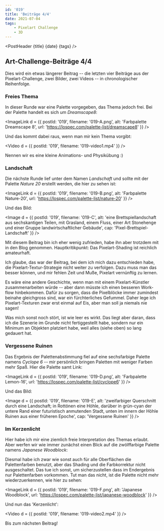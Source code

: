 ```yaml
---
id: '019'
title: 'Beiträge 4/4'
date: 2021-07-04
tags:
    - Pixelart Challenge
    - 3D
---
```




<script>
    import Image from '$lib/Image.svelte'
    import ImageLink from '$lib/ImageLink.svelte'
    import Video from '$lib/Video.svelte'
	import PostHeader from '$lib/PostHeader.svelte'
</script>



<PostHeader {title} {date} {tags} />

## Art-Challenge-Beiträge 4/4

Dies wird ein etwas längerer Beitrag -- die letzten vier Beiträge aus der Pixelart-Challenge, zwei Bilder, zwei Videos -- in chronologischer Reihenfolge.

### Freies Thema

In dieser Runde war eine Palette vorgegeben, das Thema jedoch frei. Bei der Palette handelt es sich um *Dreamscape8*:

<ImageLink d = {{ postId: '019', filename: '019-A.png',
	alt: 'Farbpalette Dreamscape 8',
    url: 'https://lospec.com/palette-list/dreamscape8'
}} />

Und das kommt dabei raus, wenn man mir kein Thema vorgibt:

<Video d = {{ postId: '019', filename: '019-video1.mp4' }} />

Nennen wir es eine kleine Animations- und Physikübung :)

### Landschaft

Die nächste Runde lief unter dem Namen *Landschaft* und sollte mit der Palette *Nature 20* erstellt werden, die hier zu sehen ist:

<ImageLink d = {{ postId: '019', filename: '019-B.png',
	alt: 'Farbpalette Nature-20',
    url: 'https://lospec.com/palette-list/nature-20'
}} />

Und das Bild:

<Image d = {{ postId: '019', filename: '019-C',
	alt: 'eine Brettspiellandschaft aus sechskantigen Teilen, mit Grasland, einem Fluss, einer Art Stonehenge und einer Gruppe landwirtschaftlicher Gebäude',
	cap: 'Pixel-Brettspiel-Landschaft'
}} />

Mit diesem Beitrag bin ich eher wenig zufrieden, habe ihn aber trotz&shy;dem mit in den Blog genommen. Haupt&shy;kritik&shy;punkt: Das Pixelart-Shading ist reich&shy;lich amateur&shy;haft.

Ich glaube, das war der Beitrag, bei dem ich mich dazu entschieden habe, die Pixelart-Textur-Strategie nicht weiter zu verfolgen. Dazu muss man das besser können, und mir fehlen Zeit und Muße, Pixelart vernünftig zu lernen.

Es wäre eine andere Geschich&shy;te, wenn man mit einem Pixelart-Künstler zusammen&shy;arbeiten würde -- aber dann müsste ich einen besseren Work&shy;flow hinbe&shy;kommen. Dafür zu sorgen, dass die Pixel&shy;blöcke immer zumin&shy;dest beinahe gleich&shy;gross sind, war ein fürch&shy;ter&shy;liches Gefummel. Daher lege ich Pixel&shy;art-Texturen zwar erst ein&shy;mal auf Eis, aber man soll ja niemals nie sagen!

Was mich sonst noch stört, ist wie leer es wirkt. Das liegt aber daran, dass ich die Szenerie im Grunde nicht fertig&shy;gestellt habe, sondern nur ein Minimum an Objekten platziert habe, weil alles (siehe oben) so lang gedauert hat.

### Vergessene Ruinen

Das Ergebnis der Paletten&shy;abstim&shy;mung fiel auf eine sechs&shy;farbige Palette namens *Cyclope 6* -- mir per&shy;sön&shy;lich bringen Paletten mit weniger Farben mehr Spaß. Hier die Palette samt Link:

<ImageLink d = {{ postId: '019', filename: '019-D.png',
	alt: 'Farbpalette Lemon-16',
    url: 'https://lospec.com/palette-list/cyclope6'
}} />

Und das Bild:

<Image d = {{ postId: '019', filename: '019-E',
	alt: 'zweifarbiger Querschnitt durch eine Landschaft; in Rottönen eine Höhle, darüber in grün-cyan der untere Rand einer futuristisch anmutenden Stadt, unten im innern der Höhle Ruinen aus einer früheren Epoche',
	cap: 'Vergessene Ruinen'
}} />

### Im Kerzenlicht

Hier habe ich mir eine ziemlich freie Inter&shy;preta&shy;tion des Themas erlaubt. Aber werfen wir wie immer zu&shy;nächst einen Blick auf die zwölf&shy;farbige Palette namens *Japanese Woodblock*:

Diesmal habe ich zwar wie sonst auch für alle Oberflächen die Palettenfarben benutzt, aber das Shading und die Farbkorrektur nicht ausgeschaltet. Das tue ich sonst, um sicherzustellen dass im Endergebnis nur Palettenfarben vorkommen. Tut man das nicht, ist die Palette nicht mehr wiederzuerkennen, wie hier zu sehen:

<ImageLink d = {{ postId: '019', filename: '019-F.png',
	alt: 'Japanese Woodblock',
    url: 'https://lospec.com/palette-list/japanese-woodblock'
}} />

Und nun das 'Kerzen&shy;licht':

<Video d = {{ postId: '019', filename: '019-video2.mp4' }} />

Bis zum nächsten Beitrag!
